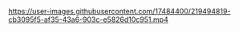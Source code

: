 https://user-images.githubusercontent.com/17484400/219494819-cb3095f5-af35-43a6-903c-e5826d10c951.mp4
